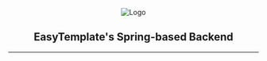 <p align="center">
<picture>
  <source media="(prefers-color-scheme: light)" srcset="https://raw.githubusercontent.com/adriamilan-bootcamp/EasyTemplates-Backend/main/res/logo_dark.png">
  <source media="(prefers-color-scheme: dark)" srcset="https://raw.githubusercontent.com/adriamilan-bootcamp/EasyTemplates-Backend/main/res/logo_light.png">
  <img alt="Logo">
</picture>
</p>


<h2 align="center">EasyTemplate's Spring-based Backend</h2>

---
